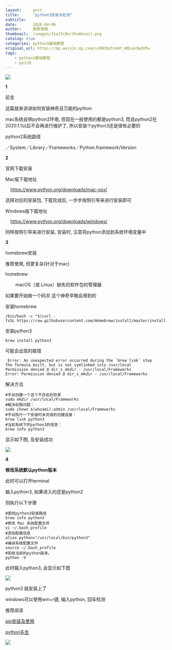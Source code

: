 ```yaml
---
layout:     post
title:      "python3安装与检测"
subtitle:   
date:       2020-04-06
author:     胖胖很瘦
thumbnail:  /images/31e23c0e/thumbnail.png
catalog: true
categories: python3基础教程
original_url: https://mp.weixin.qq.com/s/KB3bUtn44Y_WQLen3edVPw
tags:
    - python3基础教程
    - py小白
---
```


![](/images/31e23c0e/1.png)

**1**

前言

这篇就来讲讲如何安装神奇且万能的python

mac系统自带python2环境, 但现在一般使用的都是python3, 而且python2在2020.1.1以后不会再进行维护了, 所以安装个python3还是很有必要的

python2系统路径

／System／Library／Frameworks／Python.framework/Version

**2**

官网下载安装

Mac版下载地址

    https://www.python.org/downloads/mac-osx/

选择对应的安装包, 下载完成后, 一步步按照引导来进行安装即可

Windows版下载地址

    https://www.python.org/downloads/windows/

同样按照引导来进行安装, 安装时, 注意将python添加到系统环境变量中

**3**  

homebrew安装

推荐使用, 但更复杂(针对于mac)

homebrew

        macOS（或 Linux）缺失的软件包的管理器

如果要开始做一个码农 这个神奇早晚会用到的

安装homebrew

```
/bin/bash -c "$(curl -fsSL https://raw.githubusercontent.com/Homebrew/install/master/install.sh)"
```

安装python3

```
brew install python3
```

可能会出现的报错

```
 Error: An unexpected error occurred during the `brew link` step
The formula built, but is not symlinked into /usr/local
Permission denied @ dir_s_mkdir - /usr/local/Frameworks
Error: Permission denied @ dir_s_mkdir - /usr/local/Frameworks
```

解决方法

```
#手动创建一个这个不存在的目录
sudo mkdir /usr/local/Frameworks
#解决权限问题：
sudo chown $(whoami):admin /usr/local/Frameworks
#手动执行一下安装时未完成的创建连接：
brew link python3
#当前系统下的python3的信息：
brew info python3
```

显示如下图, 及安装成功

![](/images/31e23c0e/2.png)

**4**  

**修改系统默认python版本**

此时可以打开terminal

输入python3, 如果进入的还是python2

则执行以下步骤

```
#查找python3安装路径
brew info python3
#修改 Mac 系统配置文件
vi ~/.bash_profile
#添加配置信息
alias python="/usr/local/bin/python3"
#编译系统配置文件
source ~/.bash_profile
#系统当前的python版本。
python -V
```

此时输入python3, 会显示如下图

![](/images/31e23c0e/3.png)

python3 就安装上了

windows可以使用win+r键, 输入python, 回车检测

推荐阅读

[pip安装及使用](http://mp.weixin.qq.com/s?__biz=MzUyMzk3OTYyMQ==&mid=2247483766&idx=1&sn=5d143f2401d1264dda64baf5612a19ce&chksm=fa351f7ccd42966acda0fbf718786a6c03f974a85ef74efe56cc17af21a0f5c421d1d7175beb&scene=21#wechat_redirect)

[python先生](http://mp.weixin.qq.com/s?__biz=MzUyMzk3OTYyMQ==&mid=2247483818&idx=1&sn=d116612b2ce7cf15c272234345e2393d&chksm=fa351fa0cd4296b66d5819009e63895701a0bcdedd80749058d16bbe8c5fd9c5b76b2ea034fb&scene=21#wechat_redirect)

![](/images/31e23c0e/4.png)